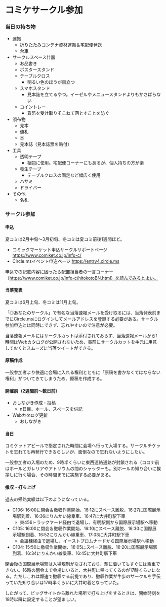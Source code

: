 # コミケサークル参加

<!--
<form name="appeal" onsubmit="appeal()">
	<input type="text" name="comiketnumber" value="C106" >
	<input type="button" name="appealbutton" value="検索" onclick="appeal()">
</form>
<script type="text/javascript">
function twittersearch() {
  var number = document.appeal.comiketnumber.value;
	var uri = `https://www.comiket.co.jp/info-c/${number}/${number}appeal.html`;
	window.open(uri, '_blank');
	return false;
};
</script>
-->

### 当日の持ち物

* 運搬
  * 折りたたみコンテナ資材運搬＆宅配便発送
  * 台車
* サークルスペース什器
  * お品書き
  * ポスタースタンド
  * テーブルクロス
    * 明るい色のほうが目立つ
  * スマホスタンド
    * 見本誌を立てるやつ。イーゼルやメニュースタンドよりもかさばらない
  * コイントレー
    * 貨幣を受け取りそこねて落とすことを防ぐ
* 頒布物
  * 見本
  * 値札
  * 本
  * 見本誌（見本誌票を貼付）
* 工具
  * 透明テープ
    * 梱包に使用。宅配便コーナーにもあるが、個人持ちの方が楽
  * 養生テープ
    * テーブルクロスの固定など幅広く使用
  * ハサミ
  * ドライバー
* その他
  * 名札


### サークル参加

#### 申込

夏コミは2月中旬～3月初旬、冬コミは夏コミ前後1週間ほど。

* コミックマーケット申込サークルサポートページ https://www.comiket.co.jp/info-c/
* Circle.msイベント申込ページ https://entry4.circle.ms

申込での記載内容に困ったら配置担当者の一言コーナー（https://www.comiket.co.jp/info-c/hitokotoBN.html）を読んでみるとよい。


#### 当落発表

夏コミは6月上旬、冬コミは11月上旬。

「◎あなたのサークル」で有名な当落速報メールを受け取るには、当落発表前までにCircle.msにログインしてメールアドレスを登録する必要がある。サークル参加申込とは同時にできず、忘れやすいので注意が必要。

当落速報メールにはサークルカットは添付されておらず、当落速報メールから1時間はWebカタログが公開されないため、事前にサークルカットを手元に用意しておくとスムーズに当落ツイートができる。


#### 原稿作成

一般参加者より快適に会場に入れる権利とともに「原稿を書かなくてはならない権利」がついてきてしまうため、原稿を作成する。


#### 開催前（2週間前～数日前）

* おしながき作成・投稿
  * n日目、ホール、スペースを併記
* Webカタログ更新
  * おしながき


#### 当日

コミケットアピールで指定された時間に会場へ行って入場する。サークルチケットを忘れても再発行できるらしいが、面倒なので忘れないようにしたい。

一般参加者の入場のため、9時半くらいに東西連絡通路が封鎖される（コロナ前はホールとガレリアやアトリウムの間のシャッターも。別ホールの知り合いに挨拶しに行く場合、その時間までに実施する必要がある。


#### 撤収・打ち上げ

過去の帰路実績は以下のようになっている。

* C106: 16:00に閉会＆撤収作業開始、16:12にスペース離脱、16:27に国際展示場駅到着、16:36にりんかい線乗車、16:47に大井町駅下車
  * 東456トラックヤード経由で退場し、有明駅側から国際展示場駅へ移動
* C105: 16:00に閉会＆撤収作業開始、16:10にスペース離脱、16:30に国際展示場駅到着、16:52にりんかい線乗車、17:03に大井町駅下車
  * 会議棟経由で退場し、イーストプロムナードから国際展示場駅へ移動
* C104: 15:50に撤収作業開始、16:05にスペース離脱、16:20に国際展示場駅到着、16:34にりんかい線乗車、16:45に大井町駅下車

閉会後の国際展示場駅は入場規制がなされており、駅に着いてもすぐには乗車できない。16時の閉会まで会場にいると、大井町に帰ってくるのが17時くらいになる。ただしこれは爆速で撤収する前提であり、撤収作業が牛歩のサークルを手伝っていた知り合いは17時半くらいに大井町着となっていた。

したがって、ビッグサイトから離れた場所で打ち上げをするときは、開始時刻を18時以降に設定することが望ましい。
